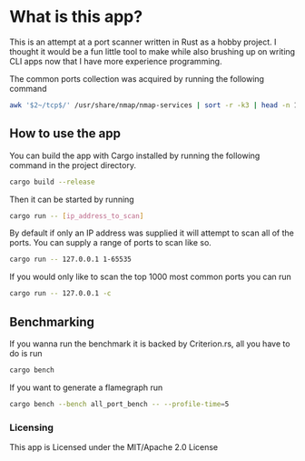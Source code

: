 # What is this app?

This is an attempt at a port scanner written in Rust as a hobby project.
I thought it would be a fun little tool to make while also brushing up on
writing CLI apps now that I have more experience programming.

The common ports collection was acquired by running the following command

```bash
awk '$2~/tcp$/' /usr/share/nmap/nmap-services | sort -r -k3 | head -n 1000 | tr -s ' ' | cut -d '/' -f1 | sed 's/\S*\s*\(\S*\).*/\1,/'
```

## How to use the app

You can build the app with Cargo installed by running the following
command in the project directory.

```bash
cargo build --release
```

Then it can be started by running

```bash
cargo run -- [ip_address_to_scan]
```

By default if only an IP address was supplied it will attempt to scan
all of the ports. You can supply a range of ports to scan like so.

```bash
cargo run -- 127.0.0.1 1-65535
```

If you would only like to scan the top 1000 most common ports you can run

```bash
cargo run -- 127.0.0.1 -c
```

## Benchmarking

If you wanna run the benchmark it is backed by Criterion.rs, all you have
to do is run

```bash
cargo bench
```

If you want to generate a flamegraph run

```bash
cargo bench --bench all_port_bench -- --profile-time=5
```

### Licensing

This app is Licensed under the MIT/Apache 2.0 License
